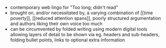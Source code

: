 - contemporary web lingo for "Too long; didn't read"
- brought on, and/or necessitated by, a varying combination of [[time poverty]], [[reduced attention spans]], poorly structured argumentation and authors liking their own voice too much
- can be circumvented by folded writing using modern digital tools allowing layers of detail to be shown via eg. headers and sub-headers, folding bullet points, links to optional extra information